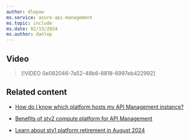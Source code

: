 ```yaml
---
author: dlepow
ms.service: azure-api-management
ms.topic: include
ms.date: 02/13/2024
ms.author: danlep
---
```

## Video

> [!VIDEO 0e082046-7a52-48b6-8818-6997eb422992]

## Related content

* [How do I know which platform hosts my API Management instance?](../articles/api-management/compute-infrastructure.md#how-do-i-know-which-platform-hosts-my-api-management-instance)

*  [Benefits of stv2 compute platform for API Management](../articles/api-management/compute-infrastructure.md)

* [Learn about stv1 platform retirement in August 2024](../articles/api-management/breaking-changes/stv1-platform-retirement-august-2024.md)
